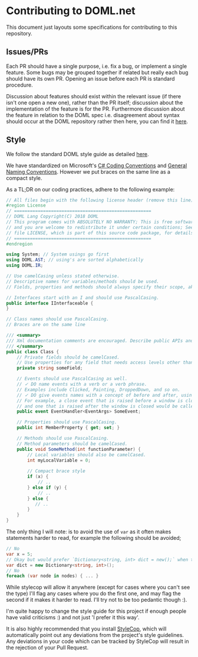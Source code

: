 # Contributing to DOML.net

This document just layouts some specifications for contributing to this repository.

## Issues/PRs

Each PR should have a single purpose, i.e. fix a bug, or implement a single feature.  Some bugs may be grouped together if related but really each bug should have its own PR.  Opening an issue before each PR is standard procedure.

Discussion about features should exist within the relevant issue (if there isn't one open a new one), rather than the PR itself; discussion about the implementation of the feature is for the PR.  Furthermore discussion about the feature in relation to the DOML spec i.e. disagreement about syntax should occur at the DOML repository rather then here, you can find it [here](https://github.com/DOML-Lang/DOML).

## Style

We follow the standard DOML style guide as detailed [here](https://github.com/DOML-Lang/DOML/blob/master/doml_styleguide.md).

We have standardized on Microsoft's [C# Coding Conventions](https://msdn.microsoft.com/en-us/library/ff926074.aspx) and [General Naming Conventions](https://msdn.microsoft.com/en-us/library/ms229045(v=vs.110).aspx).  However we put braces on the same line as a compact style.

As a TL;DR on our coding practices, adhere to the following example:

```c#
// All files begin with the following license header (remove this line):
#region License
// ====================================================
// DOML Lang Copyright(C) 2018 DOML
// This program comes with ABSOLUTELY NO WARRANTY; This is free software,
// and you are welcome to redistribute it under certain conditions; See
// file LICENSE, which is part of this source code package, for details.
// ====================================================
#endregion

using System; // System usings go first
using DOML.AST; // using's are sorted alphabetically
using DOML.IR;

// Use camelCasing unless stated otherwise.
// Descriptive names for variables/methods should be used.
// Fields, properties and methods should always specify their scope, aka private/protected/internal/public.

// Interfaces start with an I and should use PascalCasing.
public interface IInterfaceable {
}

// Class names should use PascalCasing.
// Braces are on the same line

/// <summary>
/// Xml documentation comments are encouraged. Describe public APIs and the intent of code, not implementation details.
/// </summary>
public class Class {
    // Private fields should be camelCased.
    // Use properties for any field that needs access levels other than private
    private string someField;

    // Events should use PascalCasing as well.
    // ✓ DO name events with a verb or a verb phrase.
    // Examples include Clicked, Painting, DroppedDown, and so on.
    // ✓ DO give events names with a concept of before and after, using the present and past tenses.
    // For example, a close event that is raised before a window is closed would be called Closing,
    // and one that is raised after the window is closed would be called Closed.
    public event EventHandler<EventArgs> SomeEvent;

    // Properties should use PascalCasing.
    public int MemberProperty { get; set; }

    // Methods should use PascalCasing.
    // Method parameters should be camelCased.
    public void SomeMethod(int functionParameter) {
        // Local variables should also be camelCased.
        int myLocalVariable = 0;
        
        // Compact brace style
        if (x) {
            // ..
        } else if (y) {
            // ..
        } else {
           // ..
        }
    }
}
```

The only thing I will note: is to avoid the use of `var` as it often makes statements harder to read, for example the following should be avoided;
```C#
// No
var x = 5;
// Okay but would prefer `Dictionary<string, int> dict = new();` when that syntax is official
var dict = new Dictionary<string, int>();
// No
foreach (var node in nodes) { ... }
```
While stylecop will allow it anywhere (except for cases where you can't see the type) I'll flag any cases where you do the first one, and may flag the second if it makes it harder to read.  I'll try not to be too pedantic though :).

I'm quite happy to change the style guide for this project if enough people have valid criticisms :) and not just 'I prefer it this way'.

It is also highly recommended that you install [StyleCop](https://github.com/TeamPorcupine/ProjectPorcupine/wiki/StyleCop), which will automatically point out any deviations from the project's style guidelines. Any deviations in your code which can be tracked by StyleCop will result in the rejection of your Pull Request.
